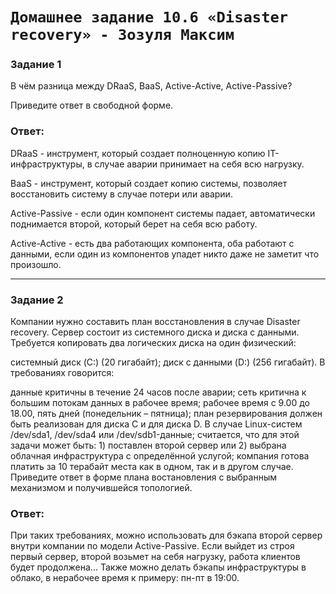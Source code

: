# `Домашнее задание 10.6 «Disaster recovery» - Зозуля Максим`

### Задание 1

В чём разница между DRaaS, BaaS, Active-Active, Active-Passive?

Приведите ответ в свободной форме.

### Ответ:

DRaaS - инструмент, который создает полноценную копию IT-инфраструктуры, в случае аварии принимает на себя всю нагрузку.

BaaS - инструмент, который создает копию системы, позволяет восстановить систему в случае потери или аварии.

Active-Passive - если один компонент системы падает, автоматически поднимается второй, который берет на себя всю работу.

Active-Active - есть два работающих компонента, оба работают с данными, если один из компонентов упадет никто даже не заметит что произошло.

---

### Задание 2

Компании нужно составить план восстановления в случае Disaster recovery. Сервер состоит из системного диска и диска с данными. Требуется копировать два логических диска на один физический:

системный диск (C:) (20 гигабайт);
диск с данными (D:) (256 гигабайт).
В требованиях говорится:

данные критичны в течение 24 часов после аварии;
сеть критична к большим потокам данных в рабочее время;
рабочее время с 9.00 до 18.00, пять дней (понедельник – пятница);
план резервирования должен быть реализован для диска C и для диска D. В случае Linux-систем /dev/sda1, /dev/sda4 или /dev/sdb1-данные;
считается, что для этой задачи может быть: 1) поставлен второй сервер или 2) выбрана облачная инфраструктура с определённой услугой;
компания готова платить за 10 терабайт места как в одном, так и в другом случае.
Приведите ответ в форме плана востановления с выбранным механизмом и получившейся топологией. 

### Ответ: 

При таких требованиях, можно использовать для бэкапа второй сервер внутри компании по модели Active-Passive. Если выйдет из строя первый сервер, второй возьмет на себя нагрузку, работа клиентов будет продолжена...
Также можно делать бэкапы инфраструктуры в облако, в нерабочее время к примеру: пн-пт в 19:00.
